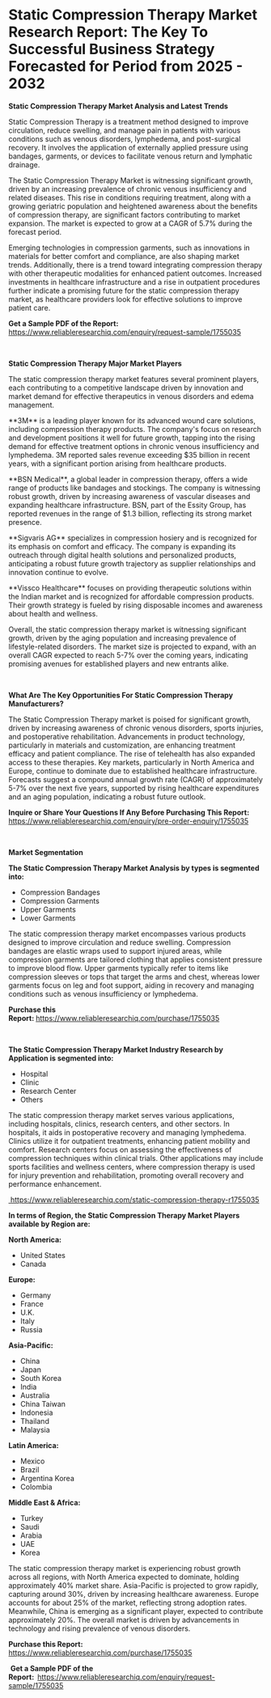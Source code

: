 <p><h1>Static Compression Therapy Market Research Report: The Key To Successful Business Strategy Forecasted for Period from 2025 - 2032</h1></p><p><strong>Static Compression Therapy Market Analysis and Latest Trends</strong></p>
<p><p>Static Compression Therapy is a treatment method designed to improve circulation, reduce swelling, and manage pain in patients with various conditions such as venous disorders, lymphedema, and post-surgical recovery. It involves the application of externally applied pressure using bandages, garments, or devices to facilitate venous return and lymphatic drainage.</p><p>The Static Compression Therapy Market is witnessing significant growth, driven by an increasing prevalence of chronic venous insufficiency and related diseases. This rise in conditions requiring treatment, along with a growing geriatric population and heightened awareness about the benefits of compression therapy, are significant factors contributing to market expansion. The market is expected to grow at a CAGR of 5.7% during the forecast period. </p><p>Emerging technologies in compression garments, such as innovations in materials for better comfort and compliance, are also shaping market trends. Additionally, there is a trend toward integrating compression therapy with other therapeutic modalities for enhanced patient outcomes. Increased investments in healthcare infrastructure and a rise in outpatient procedures further indicate a promising future for the static compression therapy market, as healthcare providers look for effective solutions to improve patient care.</p></p>
<p><strong>Get a Sample PDF of the Report:&nbsp;</strong> <a href="https://www.reliableresearchiq.com/enquiry/request-sample/1755035?utm_campaign=3129&utm_medium=2&utm_source=Github&utm_content=ia&utm_term=13042025&utm_id=static-compression-therapy">https://www.reliableresearchiq.com/enquiry/request-sample/1755035</a></p>
<p>&nbsp;</p>
<p><strong>Static Compression Therapy Major Market Players</strong></p>
<p><p>The static compression therapy market features several prominent players, each contributing to a competitive landscape driven by innovation and market demand for effective therapeutics in venous disorders and edema management.</p><p>**3M** is a leading player known for its advanced wound care solutions, including compression therapy products. The company's focus on research and development positions it well for future growth, tapping into the rising demand for effective treatment options in chronic venous insufficiency and lymphedema. 3M reported sales revenue exceeding $35 billion in recent years, with a significant portion arising from healthcare products.</p><p>**BSN Medical**, a global leader in compression therapy, offers a wide range of products like bandages and stockings. The company is witnessing robust growth, driven by increasing awareness of vascular diseases and expanding healthcare infrastructure. BSN, part of the Essity Group, has reported revenues in the range of $1.3 billion, reflecting its strong market presence.</p><p>**Sigvaris AG** specializes in compression hosiery and is recognized for its emphasis on comfort and efficacy. The company is expanding its outreach through digital health solutions and personalized products, anticipating a robust future growth trajectory as supplier relationships and innovation continue to evolve. </p><p>**Vissco Healthcare** focuses on providing therapeutic solutions within the Indian market and is recognized for affordable compression products. Their growth strategy is fueled by rising disposable incomes and awareness about health and wellness.</p><p>Overall, the static compression therapy market is witnessing significant growth, driven by the aging population and increasing prevalence of lifestyle-related disorders. The market size is projected to expand, with an overall CAGR expected to reach 5-7% over the coming years, indicating promising avenues for established players and new entrants alike.</p></p>
<p>&nbsp;</p>
<p><strong>What Are The Key Opportunities For Static Compression Therapy Manufacturers?</strong></p>
<p><p>The Static Compression Therapy market is poised for significant growth, driven by increasing awareness of chronic venous disorders, sports injuries, and postoperative rehabilitation. Advancements in product technology, particularly in materials and customization, are enhancing treatment efficacy and patient compliance. The rise of telehealth has also expanded access to these therapies. Key markets, particularly in North America and Europe, continue to dominate due to established healthcare infrastructure. Forecasts suggest a compound annual growth rate (CAGR) of approximately 5-7% over the next five years, supported by rising healthcare expenditures and an aging population, indicating a robust future outlook.</p></p>
<p><strong>Inquire or Share Your Questions If Any Before Purchasing This Report:</strong> <a href="https://www.reliableresearchiq.com/enquiry/pre-order-enquiry/1755035?utm_campaign=3129&utm_medium=2&utm_source=Github&utm_content=ia&utm_term=13042025&utm_id=static-compression-therapy">https://www.reliableresearchiq.com/enquiry/pre-order-enquiry/1755035</a></p>
<p>&nbsp;</p>
<p><strong>Market Segmentation</strong></p>
<p><strong>The Static Compression Therapy Market Analysis by types is segmented into:</strong></p>
<p><ul><li>Compression Bandages</li><li>Compression Garments</li><li>Upper Garments</li><li>Lower Garments</li></ul></p>
<p><p>The static compression therapy market encompasses various products designed to improve circulation and reduce swelling. Compression bandages are elastic wraps used to support injured areas, while compression garments are tailored clothing that applies consistent pressure to improve blood flow. Upper garments typically refer to items like compression sleeves or tops that target the arms and chest, whereas lower garments focus on leg and foot support, aiding in recovery and managing conditions such as venous insufficiency or lymphedema.</p></p>
<p><strong>Purchase this Report:&nbsp;</strong><a href="https://www.reliableresearchiq.com/purchase/1755035?utm_campaign=3129&utm_medium=2&utm_source=Github&utm_content=ia&utm_term=13042025&utm_id=static-compression-therapy">https://www.reliableresearchiq.com/purchase/1755035</a></p>
<p>&nbsp;</p>
<p><strong>The Static Compression Therapy Market Industry Research by Application is segmented into:</strong></p>
<p><ul><li>Hospital</li><li>Clinic</li><li>Research Center</li><li>Others</li></ul></p>
<p><p>The static compression therapy market serves various applications, including hospitals, clinics, research centers, and other sectors. In hospitals, it aids in postoperative recovery and managing lymphedema. Clinics utilize it for outpatient treatments, enhancing patient mobility and comfort. Research centers focus on assessing the effectiveness of compression techniques within clinical trials. Other applications may include sports facilities and wellness centers, where compression therapy is used for injury prevention and rehabilitation, promoting overall recovery and performance enhancement.</p></p>
<p><a href="https://www.reliableresearchiq.com/static-compression-therapy-r1755035?utm_campaign=3129&utm_medium=2&utm_source=Github&utm_content=ia&utm_term=13042025&utm_id=static-compression-therapy">&nbsp;https://www.reliableresearchiq.com/static-compression-therapy-r1755035</a></p>
<p><strong>In terms of Region, the Static Compression Therapy Market Players available by Region are:</strong></p>
<p>
    <p> <strong> North America: </strong>
        <ul>
            <li>United States</li>
            <li>Canada</li>
        </ul>
        </p> 
    <p> <strong> Europe: </strong>
        <ul>
            <li>Germany</li>
            <li>France</li>
            <li>U.K.</li>
            <li>Italy</li>
            <li>Russia</li>
        </ul>
        </p> 
    <p> <strong> Asia-Pacific: </strong>
        <ul>
            <li>China</li>
            <li>Japan</li>
            <li>South Korea</li>
            <li>India</li>
            <li>Australia</li>
            <li>China Taiwan</li>
            <li>Indonesia</li>
            <li>Thailand</li>
            <li>Malaysia</li>
        </ul>
        </p> 
    <p> <strong> Latin America: </strong>
        <ul>
            <li>Mexico</li>
            <li>Brazil</li>
            <li>Argentina Korea</li>
            <li>Colombia</li>
        </ul>
        </p> 
    <p> <strong> Middle East & Africa: </strong>
        <ul>
            <li>Turkey</li>
            <li>Saudi</li>
            <li>Arabia</li>
            <li>UAE</li>
            <li>Korea</li>
        </ul>
    </p>
    </p>
<p><p>The static compression therapy market is experiencing robust growth across all regions, with North America expected to dominate, holding approximately 40% market share. Asia-Pacific is projected to grow rapidly, capturing around 30%, driven by increasing healthcare awareness. Europe accounts for about 25% of the market, reflecting strong adoption rates. Meanwhile, China is emerging as a significant player, expected to contribute approximately 20%. The overall market is driven by advancements in technology and rising prevalence of venous disorders.</p></p>
<p><strong>Purchase this Report: </strong><a href="https://www.reliableresearchiq.com/purchase/1755035?utm_campaign=3129&utm_medium=2&utm_source=Github&utm_content=ia&utm_term=13042025&utm_id=static-compression-therapy">https://www.reliableresearchiq.com/purchase/1755035</a></p>
<p>&nbsp;<strong>Get a Sample PDF of the Report:&nbsp;&nbsp;</strong><a href="https://www.reliableresearchiq.com/enquiry/request-sample/1755035?utm_campaign=3129&utm_medium=2&utm_source=Github&utm_content=ia&utm_term=13042025&utm_id=static-compression-therapy">https://www.reliableresearchiq.com/enquiry/request-sample/1755035</a></p>
<p><strong></strong></p>
<p><p></p><p></p><p></p></p>